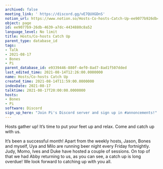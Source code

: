 ```yaml
---
archived: false
meeting_link: ' https://discord.gg/vE7QUXGDnS'
notion_url: https://www.notion.so/Hosts-Co-hosts-Catch-Up-ee9077b926db4639a7dc4434880c8a52
object: page
id: ee9077b9-26db-4639-a7dc-4434880c8a52
language_level: No limit
title: Hosts/Co-hosts Catch Up
parent_type: database_id
tags:
- Talk
- 2021-08-17
- Bones
- Pi
parent_database_id: e9339446-880f-4ef0-8ad7-8ad1f507dded
last_edited_time: 2021-08-14T12:26:00.0000000
name: Hosts/Co-hosts Catch Up
created_time: 2021-08-14T11:59:00.0000000
indexDate: 2021-08-17
talktime: 2021-08-17T20:00:00.0000000
hosts:
- Bones
- Pi
software: Discord
sign_up_here: "Join Pi's Discord server and sign up in #annoncements!"
---
```









Hosts gather up! It’s time to put your feet up and relax. Come and catch up with us.

It’s been a successful month! Apart from the weekly hosts, Jason, Bones and myself, Uya and Milo are running beer night every Friday fortnightly. Judy, Momo, Ives and Duke have hosted a couple of sessions. On top of that we had Abby returning to us, as you can see, a catch up is long overdue! We look forward to catching up with you all.

















